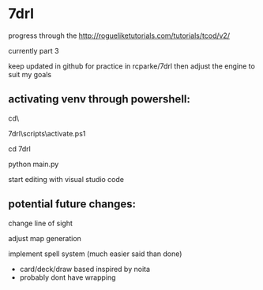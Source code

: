 # 7drl


progress through the http://rogueliketutorials.com/tutorials/tcod/v2/

currently part 3

keep updated in github for practice in rcparke/7drl then adjust the engine to suit my goals


## activating venv through powershell:

cd\

7drl\scripts\activate.ps1

cd 7drl

python main.py

start editing with visual studio code


## potential future changes:

change line of sight

adjust map generation

implement spell system (much easier said than done)

- card/deck/draw based inspired by noita
- probably dont have wrapping

